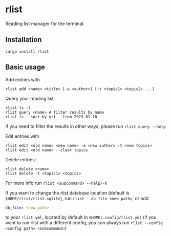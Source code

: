 # rlist

Reading list manager for the terminal.

## Installation

```console
cargo install rlist
```

## Basic usage

Add entries with
```console
rlist add <name> <title> [-a <author>] [-t <topic1> <topic2> ...]
```

Query your reading list:
```console
rlist ls -l
rlist query <name> # filter results by name
rlist ls --sort-by url --from 2023-01-10
```
If you need to filter the results in other ways, please run `rlist query --help`

Edit entries with
```console
rlist edit <old name> <new name> -a <new author> -t <new topics>
rlist edit <old name> --clear topics
```

Delete entries:
```console
rlist delete <name>
rlist delete -t <topic1> <topic2>
```

For more info run `rlist <subcommand> --help/-h`

If you want to change the rlist database location (default is `$HOME/rlist/rlist.sqlite`), run `rlist --db-file <new path>`, or add 
```yml
db_file: <new path>
```
to your `rlist.yml`, located by default in `$HOME/.config/rlist.yml` (if you want to run rlist with a different config, you can always run `rlist --config <config path> <subcommand>`)